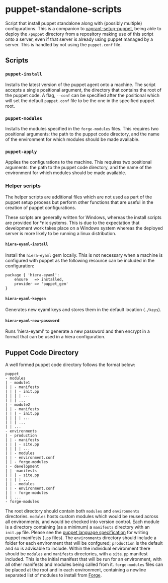 # puppet-standalone-scripts

Script that install puppet standalone along with (possibly multiple) configurations. This is a companion to [vagrant-setup-puppet](https://github.com/alwaysbusy/vagrant-setup-puppet), being able to deploy the `/puppet` directory from a repository making use of this script onto a server, even if that server is already using puppet managed by a server. This is handled by not using the `puppet.conf` file.

## Scripts

### `puppet-install`

Installs the latest version of the puppet agent onto a machine. The script accepts a single positional argument, the directory that contains the root of the puppet code. A flag, `--conf` can be specified after the positional which will set the default `puppet.conf` file to be the one in the specified puppet root.

### `puppet-modules`

Installs the modules specified in the `forge-modules` files. This requires two positional arguments: the path to the puppet code directory, and the name of the environment for which modules should be made available.

### `puppet-apply`

Applies the configurations to the machine. This requires two positional arguments: the path to the puppet code directory, and the name of the environment for which modules should be made available.

### Helper scripts

The helper scripts are additional files which are not used as part of the puppet setup process but perform other functions that are useful in the creation of puppet configurations.

These scripts are generally written for Windows, whereas the install scripts are provided for *nix systems. This is due to the expectation that development work takes place on a Windows system whereas the deployed server is more likely to be running a linux distribution.

#### `hiera-eyaml-install`

Install the `hiera-eyaml` gem locally. This is not necessary when a machine is configured with puppet as the following resource can be included in the configuration:

``` puppet
package { 'hiera-eyaml':
    ensure   => installed,
    provider => 'puppet_gem'
}
```

#### `hiera-eyaml-keygen`

Generates new eyaml keys and stores them in the default location (`./keys`).

#### `hiera-eyaml-new-password`

Runs 'hiera-eyaml' to generate a new password and then encrypt in a format that can be used in a hiera configuration.

## Puppet Code Directory

A well formed puppet code directory follows the format below:

``` plain:
puppet
- modules
| - module1
| | - manifests
| | | - init.pp
| | | | ...
| | | ...
| - module2
| | - manifests
| | | - init.pp
| | | | ...
| | | ...
| | ...
- environments
| - production
| | - manifests
| | | - site.pp
| | | | ...
| | - modules
| | - environment.conf
| | - forge-modules
| - development
| | -manifests
| | | - site.pp
| | | | ...
| | - modules
| | - environment.conf
| | - forge-modules
| | ...
- forge-modules
```

The root directory should contain both `modules` and `environments` directories. `modules` hosts custom modules which would be reused across all environments, and would be checked into version control. Each module is a directory containing (as a minimum) a `manifests` directory with an `init.pp` file. Please see the [puppet language specification](https://puppet.com/docs/puppet/5.5/lang_visual_index.html) for writing puppet manifests (`.pp` files). The `environments` directory should include a folder for each environment that will be confgured; `production` is the default and so is advisable to include. Within the individual environment there should be `modules` and `manifests` directories, with a `site.pp` manifest included. This is the initial manifest that will be run for an environment, with all other manifests and modules being called from it. `forge-modules` files can be placed at the root and in each environment, containing a newline separated list of modules to install from [Forge](https://forge.puppet.com/).
